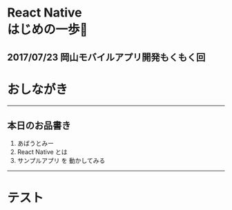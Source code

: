 # React Native <br> はじめの一歩👊
2017/07/23 岡山モバイルアプリ開発もくもく回
--- 
# おしながき
---
## 本日のお品書き

1. あばうとみー
1. React Native とは
1. サンプルアプリ を 動かしてみる
--- 
# <p class="baclground: Navy">テスト</p>